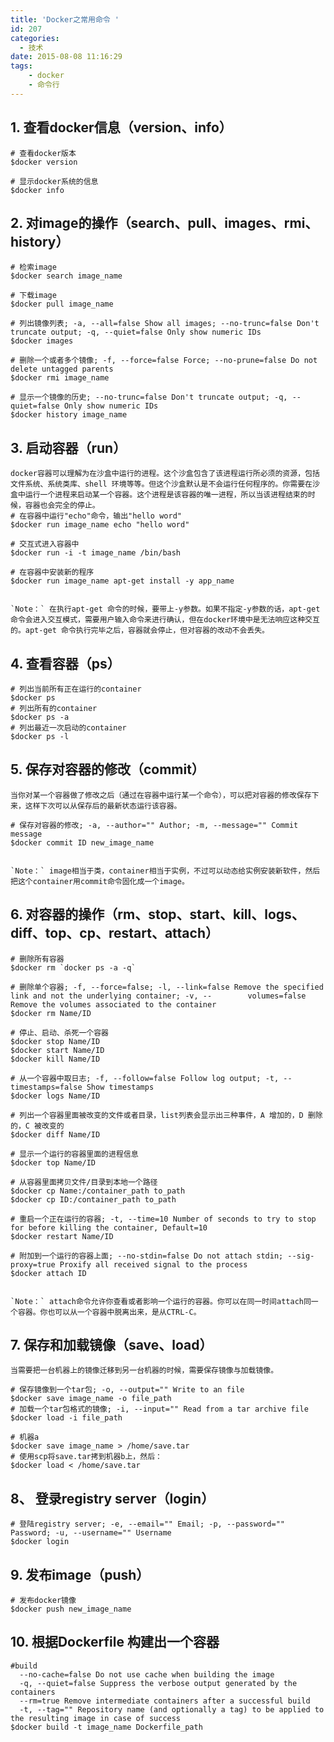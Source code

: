 ```yaml
---
title: 'Docker之常用命令 '
id: 207
categories:
  - 技术
date: 2015-08-08 11:16:29
tags:
    - docker
    - 命令行
---
```


## 1. 查看docker信息（version、info）

    # 查看docker版本  
    $docker version  

    # 显示docker系统的信息  
    $docker info  


## 2. 对image的操作（search、pull、images、rmi、history）

    # 检索image  
    $docker search image_name  

    # 下载image  
    $docker pull image_name  

    # 列出镜像列表; -a, --all=false Show all images; --no-trunc=false Don't truncate output; -q, --quiet=false Only show numeric IDs  
    $docker images  

    # 删除一个或者多个镜像; -f, --force=false Force; --no-prune=false Do not delete untagged parents  
    $docker rmi image_name  

    # 显示一个镜像的历史; --no-trunc=false Don't truncate output; -q, --quiet=false Only show numeric IDs  
    $docker history image_name  


## 3. 启动容器（run）

    docker容器可以理解为在沙盒中运行的进程。这个沙盒包含了该进程运行所必须的资源，包括文件系统、系统类库、shell 环境等等。但这个沙盒默认是不会运行任何程序的。你需要在沙盒中运行一个进程来启动某一个容器。这个进程是该容器的唯一进程，所以当该进程结束的时候，容器也会完全的停止。
    # 在容器中运行"echo"命令，输出"hello word"  
    $docker run image_name echo "hello word"  

    # 交互式进入容器中  
    $docker run -i -t image_name /bin/bash  

    # 在容器中安装新的程序  
    $docker run image_name apt-get install -y app_name  


    `Note：` 在执行apt-get 命令的时候，要带上-y参数。如果不指定-y参数的话，apt-get命令会进入交互模式，需要用户输入命令来进行确认，但在docker环境中是无法响应这种交互的。apt-get 命令执行完毕之后，容器就会停止，但对容器的改动不会丢失。

## 4. 查看容器（ps）

    # 列出当前所有正在运行的container  
    $docker ps  
    # 列出所有的container  
    $docker ps -a  
    # 列出最近一次启动的container  
    $docker ps -l  


## 5. 保存对容器的修改（commit）

    当你对某一个容器做了修改之后（通过在容器中运行某一个命令），可以把对容器的修改保存下来，这样下次可以从保存后的最新状态运行该容器。

    # 保存对容器的修改; -a, --author="" Author; -m, --message="" Commit message  
    $docker commit ID new_image_name  


    `Note：` image相当于类，container相当于实例，不过可以动态给实例安装新软件，然后把这个container用commit命令固化成一个image。

## 6. 对容器的操作（rm、stop、start、kill、logs、diff、top、cp、restart、attach）

    # 删除所有容器  
    $docker rm `docker ps -a -q`  

    # 删除单个容器; -f, --force=false; -l, --link=false Remove the specified link and not the underlying container; -v, --        volumes=false Remove the volumes associated to the container  
    $docker rm Name/ID  

    # 停止、启动、杀死一个容器  
    $docker stop Name/ID  
    $docker start Name/ID  
    $docker kill Name/ID  

    # 从一个容器中取日志; -f, --follow=false Follow log output; -t, --timestamps=false Show timestamps  
    $docker logs Name/ID  

    # 列出一个容器里面被改变的文件或者目录，list列表会显示出三种事件，A 增加的，D 删除的，C 被改变的  
    $docker diff Name/ID  

    # 显示一个运行的容器里面的进程信息  
    $docker top Name/ID  

    # 从容器里面拷贝文件/目录到本地一个路径  
    $docker cp Name:/container_path to_path  
    $docker cp ID:/container_path to_path  

    # 重启一个正在运行的容器; -t, --time=10 Number of seconds to try to stop for before killing the container, Default=10  
    $docker restart Name/ID  

    # 附加到一个运行的容器上面; --no-stdin=false Do not attach stdin; --sig-proxy=true Proxify all received signal to the process  
    $docker attach ID  


    `Note：` attach命令允许你查看或者影响一个运行的容器。你可以在同一时间attach同一个容器。你也可以从一个容器中脱离出来，是从CTRL-C。

## 7. 保存和加载镜像（save、load）

    当需要把一台机器上的镜像迁移到另一台机器的时候，需要保存镜像与加载镜像。

    # 保存镜像到一个tar包; -o, --output="" Write to an file  
    $docker save image_name -o file_path  
    # 加载一个tar包格式的镜像; -i, --input="" Read from a tar archive file  
    $docker load -i file_path  

    # 机器a  
    $docker save image_name > /home/save.tar  
    # 使用scp将save.tar拷到机器b上，然后：  
    $docker load < /home/save.tar  


## 8、 登录registry server（login）

    # 登陆registry server; -e, --email="" Email; -p, --password="" Password; -u, --username="" Username  
    $docker login  


## 9. 发布image（push）

    # 发布docker镜像  
    $docker push new_image_name  


## 10. 根据Dockerfile 构建出一个容器

    #build  
      --no-cache=false Do not use cache when building the image  
      -q, --quiet=false Suppress the verbose output generated by the containers  
      --rm=true Remove intermediate containers after a successful build  
      -t, --tag="" Repository name (and optionally a tag) to be applied to the resulting image in case of success  
    $docker build -t image_name Dockerfile_path
